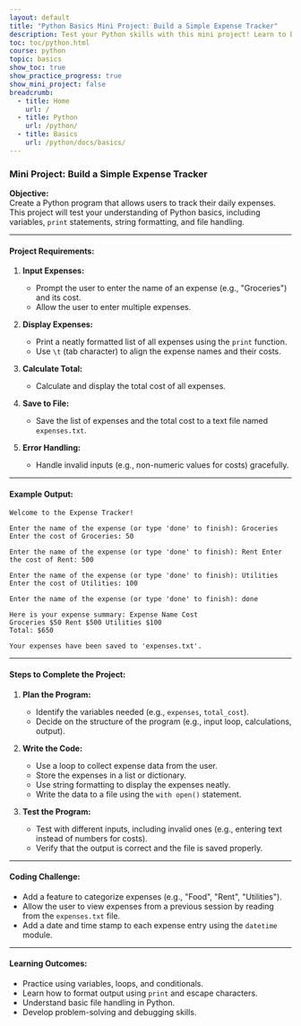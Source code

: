 ```yaml
---
layout: default
title: "Python Basics Mini Project: Build a Simple Expense Tracker"
description: Test your Python skills with this mini project! Learn to build a simple expense tracker using variables, loops, string formatting, and file handling. Perfect for beginners.
toc: toc/python.html
course: python
topic: basics
show_toc: true
show_practice_progress: true
show_mini_project: false
breadcrumb:
  - title: Home
    url: /
  - title: Python
    url: /python/
  - title: Basics
    url: /python/docs/basics/
---
```


### Mini Project: Build a Simple Expense Tracker

**Objective:**  
Create a Python program that allows users to track their daily expenses. This project will test your understanding of Python basics, including variables, `print` statements, string formatting, and file handling.

---

#### **Project Requirements:**

1. **Input Expenses:**
   - Prompt the user to enter the name of an expense (e.g., "Groceries") and its cost.
   - Allow the user to enter multiple expenses.

2. **Display Expenses:**
   - Print a neatly formatted list of all expenses using the `print` function.
   - Use `\t` (tab character) to align the expense names and their costs.

3. **Calculate Total:**
   - Calculate and display the total cost of all expenses.

4. **Save to File:**
   - Save the list of expenses and the total cost to a text file named `expenses.txt`.

5. **Error Handling:**
   - Handle invalid inputs (e.g., non-numeric values for costs) gracefully.

---

#### **Example Output:**

```output
Welcome to the Expense Tracker!

Enter the name of the expense (or type 'done' to finish): Groceries Enter the cost of Groceries: 50

Enter the name of the expense (or type 'done' to finish): Rent Enter the cost of Rent: 500

Enter the name of the expense (or type 'done' to finish): Utilities Enter the cost of Utilities: 100

Enter the name of the expense (or type 'done' to finish): done

Here is your expense summary: Expense Name Cost
Groceries $50 Rent $500 Utilities $100
Total: $650

Your expenses have been saved to 'expenses.txt'.
```


---

#### **Steps to Complete the Project:**

1. **Plan the Program:**
   - Identify the variables needed (e.g., `expenses`, `total_cost`).
   - Decide on the structure of the program (e.g., input loop, calculations, output).

2. **Write the Code:**
   - Use a loop to collect expense data from the user.
   - Store the expenses in a list or dictionary.
   - Use string formatting to display the expenses neatly.
   - Write the data to a file using the `with open()` statement.

3. **Test the Program:**
   - Test with different inputs, including invalid ones (e.g., entering text instead of numbers for costs).
   - Verify that the output is correct and the file is saved properly.

---

#### **Coding Challenge:**
- Add a feature to categorize expenses (e.g., "Food", "Rent", "Utilities").
- Allow the user to view expenses from a previous session by reading from the `expenses.txt` file.
- Add a date and time stamp to each expense entry using the `datetime` module.

---

#### **Learning Outcomes:**
- Practice using variables, loops, and conditionals.
- Learn how to format output using `print` and escape characters.
- Understand basic file handling in Python.
- Develop problem-solving and debugging skills.

<script async src="https://pagead2.googlesyndication.com/pagead/js/adsbygoogle.js?client=ca-pub-1602443888929206"
     crossorigin="anonymous"></script>
<ins class="adsbygoogle"
     style="display:block"
     data-ad-format="autorelaxed"
     data-ad-client="ca-pub-1602443888929206"
     data-ad-slot="7879511511"></ins>
<script>
     (adsbygoogle = window.adsbygoogle || []).push({});
</script>